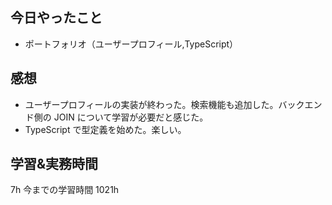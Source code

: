 ## 今日やったこと

- ポートフォリオ（ユーザープロフィール,TypeScript）

## 感想

- ユーザープロフィールの実装が終わった。検索機能も追加した。バックエンド側の JOIN について学習が必要だと感じた。
- TypeScript で型定義を始めた。楽しい。

## 学習&実務時間

7h
今までの学習時間 1021h
